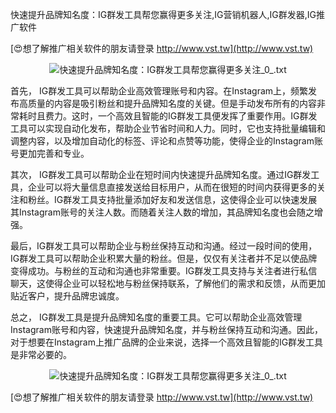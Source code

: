 快速提升品牌知名度：IG群发工具帮您赢得更多关注,IG营销机器人,IG群发器,IG推广软件

[😍想了解推广相关软件的朋友请登录 http://www.vst.tw](http://www.vst.tw)

 <center><img src="https://vst.tw/MP4/tuiguang/png/5.png" alt="快速提升品牌知名度：IG群发工具帮您赢得更多关注_0_.txt"></center>

首先， IG群发工具可以帮助企业高效管理账号和内容。在Instagram上，频繁发布高质量的内容是吸引粉丝和提升品牌知名度的关键。但是手动发布所有的内容非常耗时且费力。这时，一个高效且智能的IG群发工具便发挥了重要作用。IG群发工具可以实现自动化发布，帮助企业节省时间和人力。同时，它也支持批量编辑和调整内容，以及增加自动化的标签、评论和点赞等功能，使得企业的Instagram账号更加完善和专业。

其次， IG群发工具可以帮助企业在短时间内快速提升品牌知名度。通过IG群发工具，企业可以将大量信息直接发送给目标用户，从而在很短的时间内获得更多的关注和粉丝。IG群发工具支持批量添加好友和发送信息，这使得企业可以快速发展其Instagram账号的关注人数。而随着关注人数的增加，其品牌知名度也会随之增强。

最后，IG群发工具可以帮助企业与粉丝保持互动和沟通。经过一段时间的使用，IG群发工具可以帮助企业积累大量的粉丝。但是，仅仅有关注者并不足以使品牌变得成功。与粉丝的互动和沟通也非常重要。IG群发工具支持与关注者进行私信聊天，这使得企业可以轻松地与粉丝保持联系，了解他们的需求和反馈，从而更加贴近客户，提升品牌忠诚度。

总之， IG群发工具是提升品牌知名度的重要工具。它可以帮助企业高效管理Instagram账号和内容，快速提升品牌知名度，并与粉丝保持互动和沟通。因此，对于想要在Instagram上推广品牌的企业来说，选择一个高效且智能的IG群发工具是非常必要的。

 <center><img src="https://vst.tw/MP4/tuiguang/png/5.png" alt="快速提升品牌知名度：IG群发工具帮您赢得更多关注_0_.txt"></center>

[😍想了解推广相关软件的朋友请登录 http://www.vst.tw](http://www.vst.tw)



